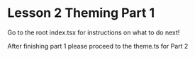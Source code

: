# Lesson 2 Theming Part 1

Go to the root index.tsx for instructions on what to do next!

After finishing part 1 please proceed to the theme.ts for Part 2
